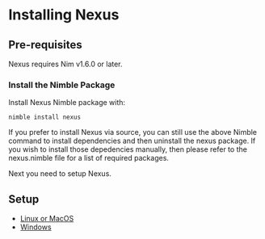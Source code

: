 # Installing Nexus

## Pre-requisites

Nexus requires Nim v1.6.0 or later.


### Install the Nimble Package

Install Nexus Nimble package with:

```
nimble install nexus
```

If you prefer to install Nexus via source, you can still use the above Nimble
command to install dependencies and then uninstall the nexus package. If you
wish to install those depedencies manually, then please refer to the
nexus.nimble file for a list of required packages.

Next you need to setup Nexus.


## Setup

- [Linux or MacOS](setup_for_linux_and_macos.md)
- [Windows](setup_for_windows.md)


